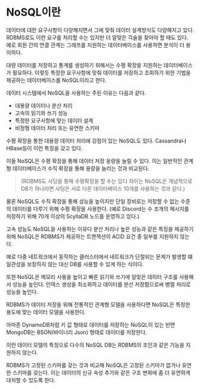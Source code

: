 # NoSQL이란

데이터에 대한 요구사항이 다양해지면서 그에 맞춰 데이터 설계방식도 다양해지고 있다. RDBMS로도 이런 요구를 처리할 수는 있지만 더 알맞은 긱술을 찾아야 할 때도 있다. 예로 회원 간의 연결 관계는 그래프를 지원하는 데이터베이스를 사용하면 분석이 더 용이하다.

대량 데이터를 저장하고 통계를 생성하기 위해서는 수평 확장을 지원하는 데이터베이스가 필요하다. 이렇듯 특정한 요구사항에 맞춰 데이터를 저장하고 조회하기 위한 기법을 제공하는 데이터베이스를  NoSQL이라고 한다.

데이터 시스템에서 NoSQL을 사용하는 주된 이유는 다음과 같다.
- 대용량 데이터나 분산 처리
- 고속의 읽기와 쓰기 성능
- 특정한 요구사항에 맞는 데이터 설계
- 비정형 데이터 처리 또는 유연한 스키마

수평 확장을 통한 대용량 데이터 처리에 강점이 있는 NoSQL도 있다. Cassandra나 HBase등이 이런 특징을 갖고 있다.

이들 NoSQL은 수평 확장을 통해 데이터 저장 옹량을 늘릴 수 있다. 이는 일반적인 관계형 데이터베이스가 수직 확장을 통해 용량을 늘리는 것과 비교된다.

>(RDBMS도 샤딩을 통해 수평확장을 할 수는 있다 차이는 NoSQL은 개념적으로 DB가 하나라면 샤딩은 서로 다른 데이터베이스 10개를 사용하는 것과 같다.)

물론 NoSQL도 수직 확장을 통해 성능을 높이지만 단일 장비로는 저장할 수 없는 수준의 데이터를 다루기 위해 수평 확장을 사용한다. (예로 Discord는 수 조개의 메시지를 저장하기 위해 70개 이상의 ScyllaDB 노드를 운영하고 있다.)

고속 성능도 NoSQL을 사용하는 이유다 분산 처리나 높은 성능과 같은 특징을 제공하기 위해 NoSQL은 RDBMS가 제공하는 트랜잭션의 ACID 요건 중 일부를 지원하지 않는다.

예로 다중 네트워크에서 동작하는 클러스터에서 네트워크가 단절되는 문제가 발생할 떄 일관성을 보장하지 않는 대신 DB를 사용할 수 있게 하는 식이다.

또한 NoSQL은 메모리 사용을 높이고 빠른 읽기와 쓰기에 알맞은 데이터 구조를 사용해서 성능을 높인다. 인덱스 생성을 최소화하고 데이터를 분산 저장함으로써 병렬 처리로 성능을 높인다.

RDBMS가 데이터 저장을 위해 전통적인 관계형 모델을 사용하다면 NoSQL은 특정한 용도에 맞는 데이터 모델을 사용한다. 

아마존 DynamoDB처럼 키 값 형태로 데이터를 저장하는 NoSQL이 있는 반면 MongoDB는 BSON(바이너리 Json) 형태로 데이터를 저장한다.

이런 데이터 모델의 특징으로 다수의 NoSQL DB는 RDBMS의 조인과 같은 기능을 지원하지 않는다.

RDBMS가 고정된 스키마를 갖는 것과 비교해 NoSQL은 고정된 스키마가 없거나 유연한 스키마를 갖는다. 이는 데이터의 신규 속성 추가와 같은 구조 변화에 좀 더 유연하게 대처할 수 있도록 한다.


